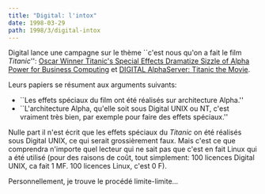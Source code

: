 ```yaml
---
title: "Digital: l'intox"
date: 1998-03-29
path: 1998/3/digital-intox
---
```


<P>Digital lance une campagne sur le thème ``c'est nous qu'on a fait le
film <EM>Titanic</EM>'':
<A HREF="http://www.digital.com/flash/f209/">Oscar Winner Titanic's Special Effects Dramatize Sizzle of Alpha Power
for Business Computing</A>  et
<A HREF="http://www.digital.com/alphaserver/products/render/titanic.html">DIGITAL AlphaServer: Titanic the Movie</A>.
</P>

<P>
Leurs papiers se résument aux arguments suivants:
<UL>

<LI>``Les effets spéciaux du film ont été réalisés sur architecture Alpha.''

<LI>``L'architecture Alpha, qu'elle soit sous Digital UNIX ou NT, c'est vraiment
très bien, par exemple pour faire des effets spéciaux.''

</UL>

</P>
<P>
Nulle part il n'est écrit que les effets spéciaux du <EM>Titanic</EM> on
été réalisés sous Digital UNIX, ce qui serait grossièrement faux. Mais
c'est ce que comprendra n'importe quel lecteur qui ne sait pas que
c'est en fait Linux qui a été utilisé (pour des raisons de coût, tout
simplement: 100 licences Digital UNIX, ca fait 1 MF. 100 licences Linux,
c'est 0 F).
</P>

<P>
Personnellement, je trouve le procédé limite-limite...
</P>



